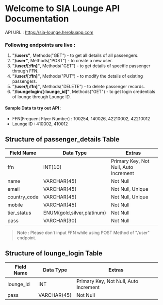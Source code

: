 # Welcome to SIA Lounge API Documentation

API URL : https://sia-lounge.herokuapp.com

### Following endpoints are live : 

1. **"/users"**, Methods("GET") - to get all details of all passengers.
2. **"/user"**, Methods("POST") -  to create a new user.
3. **"/user/[:ffn]"**, Methods("GET") - to get details of specific passenger through FFN.
4. **"/user/[:ffn]"**, Methods("PUT") - to modify the details of existing passengers.
5. **"/user/[:ffn]"**, Methods("DELETE") - to delete passenger records.
6. **"/loungelogin/[:lounge_id]"**, Methods("GET") - to get login credentials of lounge through Lounge ID.

#### Sample Data to try out API : 

* FFN(Frequent Flyer Number) : 100254, 140026, 42210002, 42210012
* Lounge ID : 410002, 410012

## Structure of passenger_details Table

| Field Name   |  Data Type                          |  Extras                                |
| ------------ | -------------                       | -------------------------------------- |            
| ffn          |  INT(10)                            | Primary Key, Not Null, Auto Increment  |
| name         |  VARCHAR(45)                        | Not Null                               |
| email        |  VARCHAR(45)                        | Not Null, Unique                       |
| country_code |  VARCHAR(45)                        | Not Null, Unique                       |
| mobile       |  VARCHAR(45)                        | Not Null                               |
| tier_status  |  ENUM(gold,silver,platinum)         | Not Null                               |
| pass         |  VARCHAR(30)                        | Not Null                               |

> Note : Please don't input FFN while using POST Method of "/user" endpoint. 

## Structure of lounge_login Table

| Field Name   |  Data Type                          |  Extras                                |
| ------------ | -------------                       | -------------------------------------- |            
| lounge_id    |  INT                                | Primary Key, Not Null, Auto Increment  |
| pass         |  VARCHAR(45)                        | Not Null                               |
